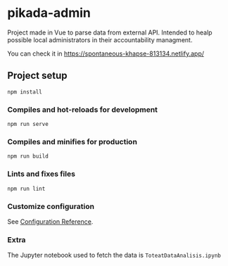 # pikada-admin

Project made in Vue to parse data from external API. Intended to healp possible local administrators in their accountability managment.

You can check it in https://spontaneous-khapse-813134.netlify.app/

## Project setup
```
npm install
```

### Compiles and hot-reloads for development
```
npm run serve
```

### Compiles and minifies for production
```
npm run build
```

### Lints and fixes files
```
npm run lint
```

### Customize configuration
See [Configuration Reference](https://cli.vuejs.org/config/).

### Extra
The Jupyter notebook used to fetch the data is ```ToteatDataAnalisis.ipynb```